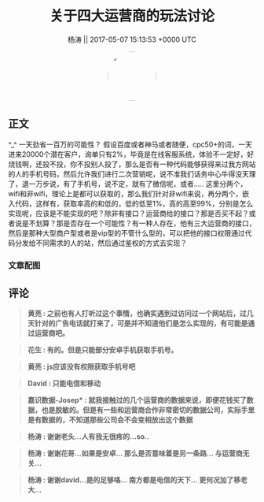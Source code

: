 <h1 align="center">关于四大运营商的玩法讨论</h1>




<p align="center">
    <a>杨涛 || 2017-05-07 15:13:53 &#43;0000 UTC</a>
</p>

<div align="center">
    <img src="https://images.zsxq.com/FifpSTY8YbAbI3iRSjrizCwJoa8v?e=1590940799&amp;token=kIxbL07-8jAj8w1n4s9zv64FuZZNEATmlU_Vm6zD:jsPiQAh9mq-4fg3PUDCxznPmFgE=" width="100" height="100" style="border:1px solid;border-radius:50%; color:#ffffff"/>
</div>




## 正文

<div>
^_^ 一天劲省一百万的可能性？
假设百度或者神马或者随便，cpc50&#43;的词，一天进来20000个潜在客户，询单只有2%，毕竟是在线客服系统，体验不一定好，好烧钱啊，还投不投，你不投别人投了，那么是否有一种代码能够获得来过我方网站的人的手机号码，然后允许我们进行二次营销呢，说不准我们话务中心牛得没天理了，退一万步说，有了手机号，说不定，就有了微信呢，或者.....
这里分两个，wifi和非wifi，理论上是都可以获取的，那么我们针对非wifi来说，再分两个，嵌入代码，这样有，获取率高的和低的，低的低至1%，高的高至99%，分别是怎么实现呢，应该是不能实现的吧？除非有接口？运营商给的接口？那是否买不起？或者说是不划算？那是否存在一个可能性？有一种人存在，他有三大运营商的接口，然后是那种大型商户型或者是vip型的不管什么型的，可以把他的接口权限通过代码分发给不同需求的人的站，然后通过鉴权的方式去实现？
</div>

### 文章配图

<div class="image" align="center">

</div>


## 评论

<div align="left">
<div>

<blockquote >
<span> <strong>黄亮 : 之前也有人打听过这个事情，也确实遇到过访问过一个网站后，过几天针对的广告电话就打来了，可是并不知道他们是怎么实现的，有可能是通过运营商吧。 </strong></span>
</blockquote>

<blockquote >
<span> <strong>花生 : 有的。但是只能部分安卓手机获取手机号。 </strong></span>
</blockquote>

<blockquote >
<span> <strong>黄亮 : js应该没有权限获取手机号吧 </strong></span>
</blockquote>

<blockquote >
<span> <strong>David : 只能电信和移动 </strong></span>
</blockquote>

<blockquote >
<span> <strong>嘉识数据-Josep* : 就我接触过的几个运营商的数据来说，即便花钱买了数据，也是脱敏的。但是有一些和运营商合作非常密切的数据公司，实际手里是有数据的，不知道那些公司会不会变相放出这个数据 </strong></span>
</blockquote>

<blockquote >
<span> <strong>杨涛 : 谢谢老头…人有我无很疼的…so.. </strong></span>
</blockquote>

<blockquote >
<span> <strong>杨涛 : 谢谢花哥…如果是安卓…
那么是否意味着是另一条路…
与运营商无关… </strong></span>
</blockquote>

<blockquote >
<span> <strong>杨涛 : 谢谢david...是的足够咯…
南方都是电信的天下…
更何况加了移老大… </strong></span>
</blockquote>

</div>
</div>